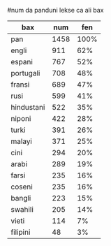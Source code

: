#num da panduni lekse ca ali bax

| bax | num | fen |
|-----|-----|-----|
| pan | 1458 | 100% |
| engli | 911 | 62% |
| espani | 767 | 52% |
| portugali | 708 | 48% |
| fransi | 689 | 47% |
| rusi | 599 | 41% |
| hindustani | 522 | 35% |
| niponi | 422 | 28% |
| turki | 391 | 26% |
| malayi | 371 | 25% |
| cini | 294 | 20% |
| arabi | 289 | 19% |
| farsi | 235 | 16% |
| coseni | 235 | 16% |
| bangli | 223 | 15% |
| swahili | 205 | 14% |
| vieti | 114 | 7% |
| filipini | 48 | 3% |
